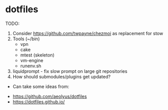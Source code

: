 # dotfiles

TODO:

1. Consider https://github.com/twpayne/chezmoi as replacement for stow
2. Tools (~/bin)
   - vpn
   - cake
   - mtest (skeleton)
   - vm-engine
   - runenv.sh
3. liquidprompt - fix slow prompt on large git repositories
4. How should submodules/plugins get updated?

* Can take some ideas from:
- https://github.com/aeolyus/dotfiles
- https://dotfiles.github.io/

